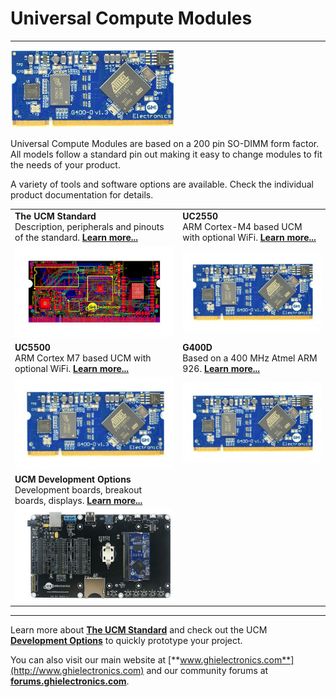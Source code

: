 # Universal Compute Modules
---
![G400D](images/g400d_noborder.jpg)

Universal Compute Modules are based on a 200 pin SO-DIMM form factor.  All models follow a standard pin out making it easy to change modules to fit the needs of your product.

A variety of tools and software options are available. Check the individual product documentation for details.

|  |  |
|--|--|
| **The UCM Standard** </br> Description, peripherals and pinouts of the standard. [**Learn more...**](standard.md) | **UC2550** </br> ARM Cortex-M4 based UCM with optional WiFi. [**Learn more...**](uc2550.md) |
| [![UCM SOM](images/som.jpg)](standard.md) | [![G400D](images/g400d.jpg)](uc2550.md) |
| **UC5500** </br> ARM Cortex M7 based UCM with optional WiFi. [**Learn more...**](uc5550.md) | **G400D** </br> Based on a 400 MHz Atmel ARM 926. [**Learn more...**](g400d.md) |
| [![G400D](images/g400d.jpg)](uc5550.md) | [![G400D](images/g400d.jpg)](g400d.md) |
| **UCM Development Options** </br> Development boards, breakout boards, displays. [**Learn more...**](development-options.md) |  |
| [![G400 Dev Board](images/ucm_dev_board.jpg)](development-options.md) |  |

***

Learn more about [**The UCM Standard**](standard.md) and check out the UCM [**Development Options**](development-options.md) to quickly prototype your project.

You can also visit our main website at [**www.ghielectronics.com**](http://www.ghielectronics.com) and our community forums at [**forums.ghielectronics.com**](https://forums.ghielectronics.com/).